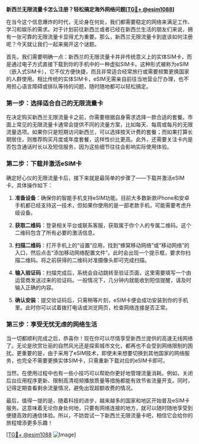 **新西兰无限流量卡怎么注册？轻松搞定海外网络问题[[TG💪+ @esim1088](https://t.me/s/esim1088)]**

在当今这个信息爆炸的时代，无论身在何处，我们都需要稳定的网络来满足工作、学习和娱乐的需求。对于计划前往新西兰或者已经在新西兰生活的朋友们来说，拥有一张可靠的无限流量卡显得尤为重要。那么，新西兰无限流量卡到底该如何注册呢？今天就让我们一起来揭开这个谜题。

首先，我们需要明确一点：新西兰的无限流量卡并非传统意义上的实体SIM卡，而是通过电子方式直接下载到你的手机中的一种虚拟SIM卡。这种形式被称为eSIM（嵌入式SIM卡），它不仅方便快捷，而且非常适合经常旅行或需要频繁更换国家的人群使用。相比传统的实体SIM卡，eSIM无需亲自前往当地营业厅办理，也不用担心语言障碍或排队等待的问题，随时随地都可以轻松搞定。

### 第一步：选择适合自己的无限流量卡

在决定购买新西兰无限流量卡之前，你需要根据自身需求选择一款合适的套餐。市面上常见的无限流量卡通常会提供不同的流量方案，比如每天、每周或每月的无限流量选项。如果你只是短期访问新西兰，可以选择按天计费的套餐；而如果打算长期居住，则推荐购买月度或年度套餐，这样性价比更高。此外，还需要关注卡内是否包含通话时长以及短信服务，因为这些细节往往会影响实际使用体验。

### 第二步：下载并激活eSIM卡

确定好心仪的无限流量卡后，接下来就是最简单的步骤了——下载并激活eSIM卡。具体操作如下：

1. **准备设备**：确保你的智能手机支持eSIM功能。目前大多数新款iPhone和安卓手机都已经支持这一技术，但如果你使用的是一部老款手机，可能需要考虑升级设备。
   
2. **获取二维码**：登录相关平台或联系客服，获取属于你个人的专属二维码。这个二维码包含了所有必要的激活信息。

3. **扫描二维码**：打开手机上的“设置”应用，找到“蜂窝移动网络”或“移动网络”的入口，然后点击“添加移动网络配置文件”。此时会出现一个提示框，要求你扫描二维码。将之前获得的二维码对准摄像头即可完成扫描。

4. **输入验证码**：扫描完成后，系统会自动跳转至验证页面，这里需要填写一个由运营商发送过来的验证码。一般情况下，几分钟内就能收到短信提醒，请及时输入正确的内容。

5. **确认安装**：提交验证码后，只需稍等片刻，eSIM卡便会成功安装到你的手机里。此时你可以试着拨打电话或浏览网页，检查网络连接是否正常。

### 第三步：享受无忧无虑的网络生活

当一切都顺利完成之后，恭喜你！现在你可以尽情享受新西兰提供的高速无线网络了。无论是欣赏壮丽的自然风光还是探索城市文化，都再也不会受到网络限制的困扰。更重要的是，由于采用了eSIM技术，即使未来想要切换到其他国家的网络服务，也完全不需要更换实体SIM卡，只需重新下载对应的eSIM卡即可。

当然，在使用过程中也有一些小技巧可以帮助你更好地管理流量消耗。例如，关闭后台应用程序更新、限制高清视频播放质量等措施都能有效节省流量开支。同时，记得定期查看剩余流量情况，避免出现超额收费的情况。

最后，值得一提的是，随着科技的进步，越来越多的国家和地区开始普及eSIM卡服务。这意味着无论你身处何地，只要有网络连接的地方，就可以随时随地享受到便捷高效的通信体验。所以，不妨尝试一下新西兰无限流量卡吧，相信它会给你的旅程增添更多乐趣！

[[TG💪+ @esim1088](https://t.me/s/esim1088) ![Image](https://i.postimg.cc/4NQfJmqS/Snipaste-2025-05-13-00-14-12.png)]